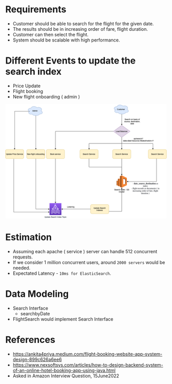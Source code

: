 
# Requirements
- Customer should be able to search for the flight for the given date. 
- The results should be in increasing order of fare, flight duration.
- Customer can then select the flight.
- System should be scalable with high performance.

# Different Events to update the search index
- Price Update
- Flight booking
- New flight onboarding ( admin )

<img title="MakeMyTrip" alt="Alt text" src="MakeMyTripFlightSearch.drawio.png">

# Estimation
- Assuming each apache ( service ) server can handle 512 concurrent requests.
- If we consider 1 million concurrent users, around `2000 servers` would be needed.
- Expectated Latency - `10ms for ElasticSearch`.

# Data Modeling
- Search Interface 
  - searchbyDate
- FlightSearch would implement Search Interface 

# References
- https://ankita4priya.medium.com/flight-booking-website-app-system-design-899c626a6ee6
- https://www.nexsoftsys.com/articles/how-to-design-backend-system-of-an-online-hotel-booking-app-using-java.html
- Asked in Amazon Interview Question, 15June2022
